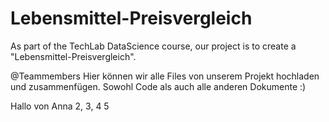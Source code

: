 # Lebensmittel-Preisvergleich
As part of the TechLab DataScience course, our project is to create a "Lebensmittel-Preisvergleich". 

@Teammembers
Hier können wir alle Files von unserem Projekt hochladen und zusammenfügen. Sowohl Code als auch alle anderen Dokumente :)

Hallo von Anna 2, 3, 4
5